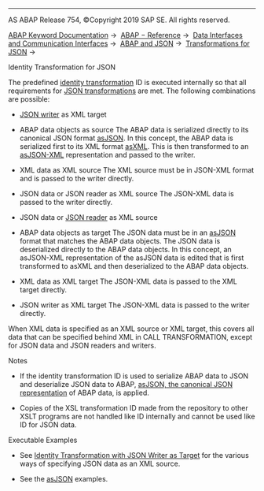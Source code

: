   

* * *

AS ABAP Release 754, ©Copyright 2019 SAP SE. All rights reserved.

[ABAP Keyword Documentation](javascript:call_link\('abenabap.htm'\)) →  [ABAP − Reference](javascript:call_link\('abenabap_reference.htm'\)) →  [Data Interfaces and Communication Interfaces](javascript:call_link\('abenabap_data_communication.htm'\)) →  [ABAP and JSON](javascript:call_link\('abenabap_json.htm'\)) →  [Transformations for JSON](javascript:call_link\('abenabap_json_trafos.htm'\)) → 

Identity Transformation for JSON

The predefined [identity transformation](javascript:call_link\('abenabap_xslt_id.htm'\)) ID is executed internally so that all requirements for [JSON transformations](javascript:call_link\('abenabap_json_trafos.htm'\)) are met. The following combinations are possible:

-   [JSON writer](javascript:call_link\('abenjson_writer_glosry.htm'\) "Glossary Entry") as XML target

-   ABAP data objects as source
    The ABAP data is serialized directly to its canonical JSON format [asJSON](javascript:call_link\('abenasjson_glosry.htm'\) "Glossary Entry"). In this concept, the ABAP data is serialized first to its XML format [asXML](javascript:call_link\('abenasxml_glosry.htm'\) "Glossary Entry"). This is then transformed to an [asJSON-XML](javascript:call_link\('abenasjson_xml_glosry.htm'\) "Glossary Entry") representation and passed to the writer.

-   XML data as XML source
    The XML source must be in JSON-XML format and is passed to the writer directly.

-   JSON data or JSON reader as XML source
    The JSON-XML data is passed to the writer directly.

-   JSON data or [JSON reader](javascript:call_link\('abenjson_reader_glosry.htm'\) "Glossary Entry") as XML source

-   ABAP data objects as target
    The JSON data must be in an [asJSON](javascript:call_link\('abenasjson_glosry.htm'\) "Glossary Entry") format that matches the ABAP data objects. The JSON data is deserialized directly to the ABAP data objects. In this concept, an asJSON-XML representation of the asJSON data is edited that is first transformed to asXML and then deserialized to the ABAP data objects.

-   XML data as XML target
    The JSON-XML data is passed to the XML target directly.

-   JSON writer as XML target
    The JSON-XML data is passed to the writer directly.

When XML data is specified as an XML source or XML target, this covers all data that can be specified behind XML in CALL TRANSFORMATION, except for JSON data and JSON readers and writers.

Notes

-   If the identity transformation ID is used to serialize ABAP data to JSON and deserialize JSON data to ABAP, [asJSON, the canonical JSON representation](javascript:call_link\('abenabap_asjson.htm'\)) of ABAP data, is applied.

-   Copies of the XSL transformation ID made from the repository to other XSLT programs are not handled like ID internally and cannot be used like ID for JSON data.

Executable Examples

-   See [Identity Transformation with JSON Writer as Target](javascript:call_link\('abenjson_trafo_id_abexa.htm'\)) for the various ways of specifying JSON data as an XML source.

-   See the [asJSON](javascript:call_link\('abenabap_asjson.htm'\)) examples.